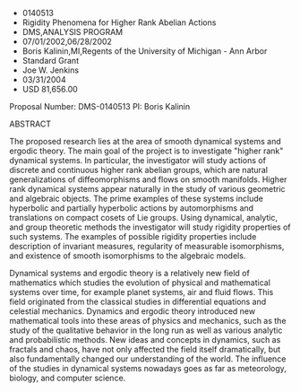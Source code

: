 
* 0140513
* Rigidity Phenomena for Higher Rank Abelian Actions
* DMS,ANALYSIS PROGRAM
* 07/01/2002,06/28/2002
* Boris Kalinin,MI,Regents of the University of Michigan - Ann Arbor
* Standard Grant
* Joe W. Jenkins
* 03/31/2004
* USD 81,656.00

Proposal Number: DMS-0140513 PI: Boris Kalinin

ABSTRACT

The proposed research lies at the area of smooth dynamical systems and ergodic
theory. The main goal of the project is to investigate "higher rank" dynamical
systems. In particular, the investigator will study actions of discrete and
continuous higher rank abelian groups, which are natural generalizations of
diffeomorphisms and flows on smooth manifolds. Higher rank dynamical systems
appear naturally in the study of various geometric and algebraic objects. The
prime examples of these systems include hyperbolic and partially hyperbolic
actions by automorphisms and translations on compact cosets of Lie groups. Using
dynamical, analytic, and group theoretic methods the investigator will study
rigidity properties of such systems. The examples of possible rigidity
properties include description of invariant measures, regularity of measurable
isomorphisms, and existence of smooth isomorphisms to the algebraic models.

Dynamical systems and ergodic theory is a relatively new field of mathematics
which studies the evolution of physical and mathematical systems over time, for
example planet systems, air and fluid flows. This field originated from the
classical studies in differential equations and celestial mechanics. Dynamics
and ergodic theory introduced new mathematical tools into these areas of physics
and mechanics, such as the study of the qualitative behavior in the long run as
well as various analytic and probabilistic methods. New ideas and concepts in
dynamics, such as fractals and chaos, have not only affected the field itself
dramatically, but also fundamentally changed our understanding of the world. The
influence of the studies in dynamical systems nowadays goes as far as
meteorology, biology, and computer science.



